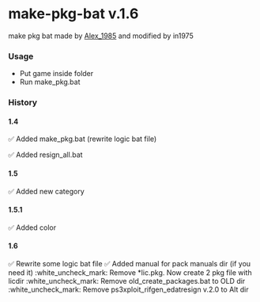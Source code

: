 # make-pkg-bat v.1.6
make pkg bat made by [Alex_1985](http://www.pspx.ru/forum/member.php?u=458658) and modified by in1975

### Usage 
* Put game inside folder
* Run make_pkg.bat
	
### History
#### 1.4
:white_check_mark: Added make_pkg.bat (rewrite logic bat file)

:white_check_mark: Added resign_all.bat 
#### 1.5
:white_check_mark: Added new category

#### 1.5.1
:white_check_mark: Added color

#### 1.6
:white_check_mark: Rewrite some logic bat file
:white_check_mark: Added manual for pack manuals dir (if you need it)
:white_uncheck_mark: Remove *lic.pkg. Now create 2 pkg file with licdir
:white_uncheck_mark: Remove old_create_packages.bat to OLD dir
:white_uncheck_mark: Remove ps3xploit_rifgen_edatresign v.2.0 to Alt dir
